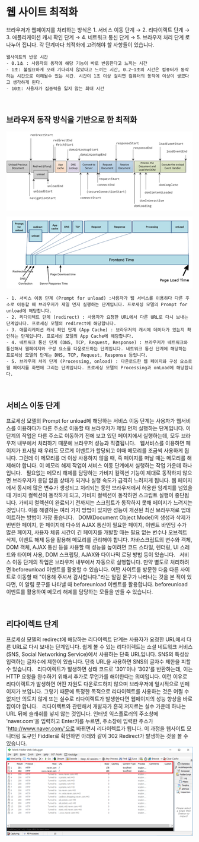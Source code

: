 # 웹 사이트 최적화

브라우저가 웹페이지를 처리하는 방식은 1. 서비스 이동 단계 → 2. 리다이렉트 단계 → 3. 애플리케이션 캐시 확인 단계 → 4. 네트워크 통신 단계 → 5. 브라우저 처리 단계 로 나누어 집니다. 각 단계마다 최적화에 고려해야 할 사항들이 있습니다.

```
웹사이트의 반응 시간 
- 0.1초 : 사용자의 동작에 해당 기능이 바로 반응한다고 느끼는 시간
- 1초: 불필요하게 오래 기다리지 않았다고 느끼는 시간, 0.2~1초의 시간은 컴퓨터가 동작하는 시간으로 이해될수 있는 시간. 시간이 1초 이상 걸리면 컴퓨터의 동작에 이상이 생겼다고 생각하게 된다.
- 10초: 사용자가 집중력을 잃지 않는 최대 시간
```

<br>

## 브라우저 동작 방식을 기반으로 한 최적화

![](images/performance1.png)

![](images/performance2.png)

```
- 1. 서비스 이동 단계 (Prompt for unload) :사용자가 웹 서비스를 이용하다 다른 주소로 이동할 때 브라우저가 제일 먼저 실행하는 단계입니다. 프로세싱 모델의 Prompt for unload에 해당합니다.
- 2. 리다이렉트 단계 (redirect) : 사용자가 요청한 URL에서 다른 URL로 다시 보내는 단계입니다. 프로세싱 모델의 redirect에 해당합니다.
- 3. 애플리케이션 캐시 확인 단계 (App Cache) : 브라우저의 캐시에 데이터가 있는지 확인하는 단계입니다. 프로세싱 모델의 App Cache에 해당합니다.
- 4. 네트워크 통신 단계 (DNS, TCP, Request, Response) : 브라우저가 네트워크와 통신해서 웹페이지와 구성 요소를 다운로드하는 단계입니다. 네트워크 통신 단계에 해당하는 프로세싱 모델의 단계는 DNS, TCP, Request, Response 등입니다.
- 5. 브라우저 처리 단계 (Processing, onload) : 다운로드한 웹 페이지와 구성 요소로 웹 페이지를 화면에 그리는 단계입니다. 프로세싱 모델의 Processing과 onLoad에 해당합니다.
```

<br>

## 서비스 이동 단계

프로세싱 모델의 Prompt for unload에 해당하는 서비스 이동 단계는 사용자가 웹서비스를 이용하다가 다른 주소로 이동할 때 브라우저가 제일 먼저 실행하는 단계입니다. 이 단계의 작업은 다른 주소로 이동하기 전에 보고 있던 페이지에서 실행하는데, 모두 브라우저 내부에서 처리하기 때문에 브라우저 성능과 직결됩니다.
 
웹서비스를 이용하면 페이지가 표시될 때 우리도 모르게 이벤트가 할당되고 이때 메모리를 조금씩 사용하게 됩니다. 그런데 이 메모리를 더 이상 사용하지 않을 때, 즉 페이지를 떠날 때는 메모리를 해제해야 합니다. 이 메모리 해제 작업이 서비스 이동 단계에서 실행하는 작업 가운데 하나입니다.
 
필요없는 메모리 해제를 담당하는 가비지 컬렉션 기능이 제대로 동작하지 않으면 브라우저가 응답 없음 상태가 되거나 실행 속도가 급격히 느려지게 됩니다. 웹 페이지에서 동시에 많은 변수가 생성되고 처리되는 동안 브라우저에서 허용한 임계치를 넘었을 때 가비지 컬렉션이 동작하게 되고, 가비지 컬렉션이 동작하면 스크립트 실행이 중단됩니다. 가비지 컬렉션이 완료되기 전까지는 스크립트가 동작하지 못해 페이지가 느려지는 것입니다. 이를 해결하는 여러 가지 방법이 있지만 성능이 개선된 최신 브라우저로 업데이트하는 방법이 가장 좋습니다.
 
DOM(Document Object Model)의 생성과 삭제가 빈번한 페이지, 한 페이지에 다수의 AJAX 통신이 필요한 페이지, 이벤트 바인딩 수가 많은 페이지, 사용자 체류 시간이 긴 페이지를 개발할 때는 필요 없는 변수나 오브젝트 삭제, 이벤트 해제 등을 활용해 메모리를 관리해야 합니다. 자바스크립트의 변수와 객체, DOM 객체, AJAX 통신 등을 사용할 때 성능을 높이려면 코드 스타일, 렌더링, UI 스레드와 타이머 사용, DOM 스크립팅, AJAX와 다이나믹 로딩 방법 등이 있습니다.
 
서비스 이동 단계의 작업은 브라우저 내부에서 자동으로 실행합니다. 만약 별도로 처리하려면 beforeunload 이벤트를 활용할 수 있습니다. 어떤 사이트를 방문한 다음 다른 사이트로 이동할 때 "이용해 주셔서 감사합니다."라는 알림 문구가 나타나는 것을 본 적이 있다면, 이 알림 문구를 나타낼 때 beforeunload 이벤트를 활용합니다. beforeunload 이벤트를 활용하여 메모리 해제를 담당하는 모듈을 만들 수 있습니다.

<br>

## 리다이렉트 단계

프로세싱 모델의 redirect에 해당하는 리다이렉트 단계는 사용자가 요청한 URL에서 다른 URL로 다시 보내는 단계입니다. 쉽게 볼 수 있는 리다이렉트는 소셜 네트워크 서비스(SNS, Social Networking Service)에서 사용하는 단축 URL입니다. SNS의 특성상 입력하는 글자수에 제한이 있습니다. 단축 URL을 사용하면 SNS의 글자수 제한을 피할 수 있습니다.
 
리다이렉트가 발생하면 상태 코드로 '301'이나 '302'를 반환하는데, 이는 HTTP 요청을 완수하기 위해서 추가로 무언가를 해야한다는 의미입니다. 이런 이유로 리다이렉트가 발생하면 어떤 자원도 다운로드하지 않으며 브라우저에 일시적으로 빈페이지가 보입니다. 그렇기 때문에 특정한 목적으로 리다이렉트를 사용하는 것은 어쩔 수 없지만 의도치 않게 또는 실수로 리다이렉트가 발생한다면 웹페이지의 성능 향상을 바로 잡아야 합니다.
 
리다이렉트와 관련해서 개발자가 흔히 저지르는 실수 가운데 하나는 URL 뒤에 슬래쉬를 넣지 않는 것입니다. 인터넷 익스플로러의 주소창에 'naver.com'을 입력하고 Enter키를 누르면, 주소창에 입력한 주소가 'http://www.naver.com/'으로 바뀌면서 리다이렉트가 됩니다. 이 과정을 웹사이트 모니터링 도구인 Fiddler로 확인하면 아래와 같이 302 Redirect가 발생하는 것을 볼 수 있습니다.
 
![](images/performance3.png)
